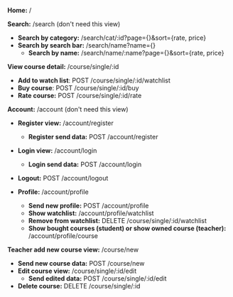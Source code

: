 **Home:** /

**Search:** /search (don't need this view)
* **Search by category:** /search/cat/:id?page={}&sort={rate, price}
* **Search by search bar:** /search/name?name={}
  * **Search by name:** /search/name/:name?page={}&sort={rate, price}

**View course detail:** /course/single/:id
* **Add to watch list**: POST /course/single/:id/watchlist
* **Buy course**: POST /course/single/:id/buy
* **Rate course:** POST /course/single/:id/rate

**Account:** /account (don't need this view)
* **Register view:** /account/register
  * **Register send data:** POST /account/register
* **Login view:** /account/login
  * **Login send data:** POST /account/login
* **Logout:** POST /account/logout 

* **Profile:** /account/profile
  * **Send new profile:** POST /account/profile
  * **Show watchlist:** /account/profile/watchlist
  * **Remove from watchlist:** DELETE /course/single/:id/watchlist
  * **Show bought courses (student) or show owned course (teacher):** /account/profile/course

**Teacher add new course view:** /course/new
* **Send new course data:** POST /course/new
* **Edit course view:** /course/single/:id/edit
  * **Send edited data:** POST /course/single/:id/edit
* **Delete course:** DELETE /course/single/:id











